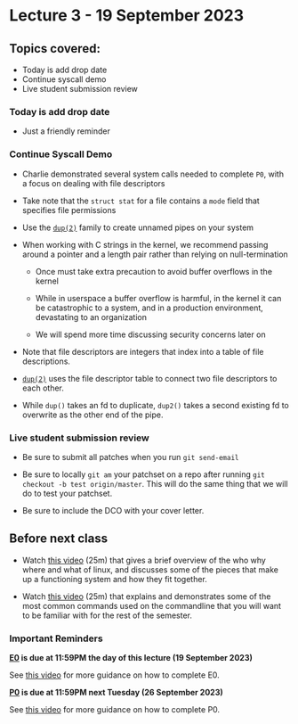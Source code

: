 # Lecture 3 - 19 September 2023

## Topics covered:

* Today is add drop date
* Continue syscall demo
* Live student submission review

### Today is add drop date

* Just a friendly reminder

### Continue Syscall Demo

* Charlie demonstrated several system calls needed to complete `P0`, with a focus on dealing with file descriptors

* Take note that the `struct stat` for a file contains a `mode` field that specifies file permissions

* Use the [`dup(2)`](https://man7.org/linux/man-pages/man2/dup.2.html) family to create unnamed pipes on your system

* When working with C strings in the kernel, we recommend passing around a pointer and a length pair rather than relying on null-termination

	* Once must take extra precaution to avoid buffer overflows in the kernel
	* While in userspace a buffer overflow is harmful, in the kernel it can be catastrophic to a system, and in a production environment, devastating to an organization

	* We will spend more time discussing security concerns later on

* Note that file descriptors are integers that index into a table of file descriptions.

* [`dup(2)`](https://man7.org/linux/man-pages/man2/dup.2.html) uses the file descriptor table to connect two file descriptors to each other.

* While `dup()` takes an fd to duplicate, `dup2()` takes a second existing fd to overwrite as the other end of the pipe.


### Live student submission review

* Be sure to submit all patches when you run `git send-email`

* Be sure to locally `git am` your patchset on a repo after running `git checkout -b test origin/master`. This will do the same thing that we will do to test your patchset.

* Be sure to include the DCO with your cover letter.

## Before next class

* Watch [this video](https://youtu.be/dcxi578qOvI) (25m) that gives a brief overview of the who why where and what of linux, and discusses some of the pieces that make up a functioning system and how they fit together.

* Watch [this video](https://youtu.be/qcue__Z2n6w) (25m) that explains and demonstrates some of the most common commands used on the commandline that you will want to be familiar with for the rest of the semester.

### Important Reminders

**[E0](https://kdlp.underground.software/course/fall2023/assignments/E0.html) is due at 11:59PM the day of this lecture (19 September 2023)**

See [this video](https://www.youtube.com/watch?v=zYB72Rnz3TA) for more guidance on how to complete E0.

**[P0](https://kdlp.underground.software/course/fall2023/assignments/P0.html) is due at 11:59PM next Tuesday (26 September 2023)**

See [this video](https://www.youtube.com/watch?v=JqljsuVaUIU) for more guidance on how to complete P0.

